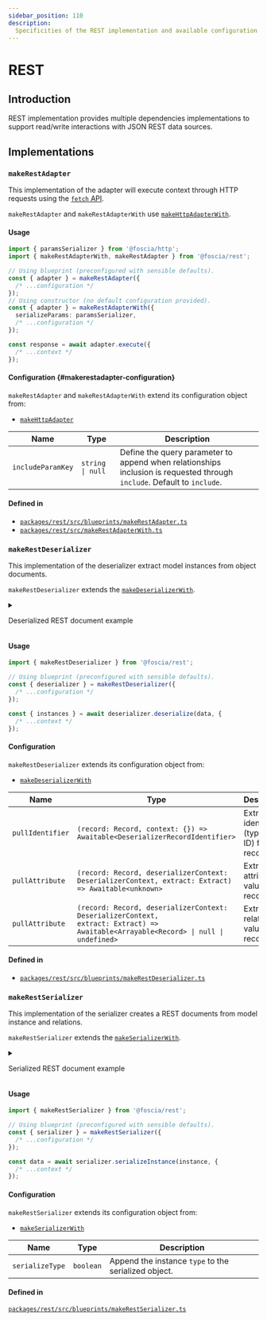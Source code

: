 ```yaml
---
sidebar_position: 110
description:
  Specificities of the REST implementation and available configuration.
---
```


# REST

## Introduction

REST implementation provides multiple dependencies implementations to support
read/write interactions with JSON REST data sources.

## Implementations

### `makeRestAdapter`

This implementation of the adapter will execute context through HTTP requests
using the
[`fetch` API](https://developer.mozilla.org/en-US/docs/Web/API/Fetch_API).

`makeRestAdapter` and `makeRestAdapterWith` use
[`makeHttpAdapterWith`](/docs/digging-deeper/implementations/http#makehttpadapter).

#### Usage

```typescript
import { paramsSerializer } from '@foscia/http';
import { makeRestAdapterWith, makeRestAdapter } from '@foscia/rest';

// Using blueprint (preconfigured with sensible defaults).
const { adapter } = makeRestAdapter({
  /* ...configuration */
});
// Using constructor (no default configuration provided).
const { adapter } = makeRestAdapterWith({
  serializeParams: paramsSerializer,
  /* ...configuration */
});

const response = await adapter.execute({
  /* ...context */
});
```

#### Configuration {#makerestadapter-configuration}

`makeRestAdapter` and `makeRestAdapterWith` extend its configuration object from:

-  [`makeHttpAdapter`](/docs/digging-deeper/implementations/http#makehttpadapter-configuration)

| Name              | Type                            | Description                                                                                                             |
|-------------------| ------------------------------- |-------------------------------------------------------------------------------------------------------------------------|
| `includeParamKey` | <code>string &vert; null</code> | Define the query parameter to append when relationships inclusion is requested through `include`. Default to `include`. |

#### Defined in

- [`packages/rest/src/blueprints/makeRestAdapter.ts`](https://github.com/foscia-dev/foscia/blob/main/packages/rest/src/blueprints/makeRestAdapter.ts)
- [`packages/rest/src/makeRestAdapterWith.ts`](https://github.com/foscia-dev/foscia/blob/main/packages/rest/src/makeRestAdapterWith.ts)

### `makeRestDeserializer`

This implementation of the deserializer extract model instances from object
documents.

`makeRestDeserializer` extends the
[`makeDeserializerWith`](/docs/digging-deeper/implementations/serialization#makedeserializerwith).

<details>

<summary>

Deserialized REST document example

</summary>

Here is an example of a REST document which `makeRestDeserializer` can deserialize
to model instances.

```json
[
  {
    "id": "1",
    "title": "Foo",
    "body": "Foo Body",
    "publishedAt": "2023-10-24T10:00:00.000Z",
    "comments": [
      {
        "id": "1",
        "body": "Foo Comment"
      },
      {
        "id": "2",
        "body": "Bar Comment"
      }
    ]
  },
  {
    "type": "posts",
    "id": "2",
    "title": "Bar",
    "body": "Bar Body",
    "publishedAt": null,
    "comments": []
  }
]
```

</details>

#### Usage

```typescript
import { makeRestDeserializer } from '@foscia/rest';

// Using blueprint (preconfigured with sensible defaults).
const { deserializer } = makeRestDeserializer({
  /* ...configuration */
});

const { instances } = await deserializer.deserialize(data, {
  /* ...context */
});
```

#### Configuration

`makeRestDeserializer` extends its configuration object from:

- [`makeDeserializerWith`](/docs/digging-deeper/implementations/serialization#makedeserializerwith-configuration)

| Name             | Type                                                                                                                                                       | Description                                   |
|------------------|------------------------------------------------------------------------------------------------------------------------------------------------------------|-----------------------------------------------|
| `pullIdentifier` | `(record: Record, context: {}) => Awaitable<DeserializerRecordIdentifier>`                                                                                 | Extract identifier (type and ID) from record. |
| `pullAttribute`  | `(record: Record, deserializerContext: DeserializerContext, extract: Extract) => Awaitable<unknown>`                                                       | Extract raw attribute value from record.      |
| `pullAttribute`  | <code>(record: Record, deserializerContext: DeserializerContext, extract: Extract) => Awaitable\<Arrayable\<Record\> &vert; null &vert; undefined\></code> | Extract raw relation value from record.       |

#### Defined in

- [`packages/rest/src/blueprints/makeRestDeserializer.ts`](https://github.com/foscia-dev/foscia/blob/main/packages/rest/src/blueprints/makeRestDeserializer.ts)

### `makeRestSerializer`

This implementation of the serializer creates a REST documents from model
instance and relations.

`makeRestSerializer` extends the
[`makeSerializerWith`](/docs/digging-deeper/implementations/serialization#makeserializerwith).

<details>

<summary>

Serialized REST document example

</summary>

Here is an example of a REST document which `makeRestSerializer` can
create from a model instance.

```json
{
  "id": "1",
  "title": "Foo",
  "body": "Foo Body",
  "publishedAt": "2023-10-24T10:00:00.000Z",
  "comments": ["1", "2"]
}
```

</details>

#### Usage

```typescript
import { makeRestSerializer } from '@foscia/rest';

// Using blueprint (preconfigured with sensible defaults).
const { serializer } = makeRestSerializer({
  /* ...configuration */
});

const data = await serializer.serializeInstance(instance, {
  /* ...context */
});
```

#### Configuration

`makeRestSerializer` extends its configuration object from:

- [`makeSerializerWith`](/docs/digging-deeper/implementations/serialization#makeserializerwith-configuration)

| Name            | Type      | Description                                          |
|-----------------|-----------|------------------------------------------------------|
| `serializeType` | `boolean` | Append the instance `type` to the serialized object. |

#### Defined in

[`packages/rest/src/blueprints/makeRestSerializer.ts`](https://github.com/foscia-dev/foscia/blob/main/packages/rest/src/blueprints/makeRestSerializer.ts)

